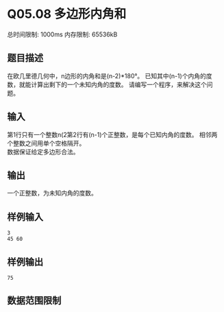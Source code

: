 # Q05.08 多边形内角和

总时间限制: 1000ms 内存限制: 65536kB

## 题目描述   

在欧几里德几何中，n边形的内角和是(n-2)*180°。
已知其中(n-1)个内角的度数，就能计算出剩下的一个未知内角的度数。
请编写一个程序，来解决这个问题。

## 输入   

第1行只有一个整数n(2第2行有(n-1)个正整数，是每个已知内角的度数。
相邻两个整数之间用单个空格隔开。   
数据保证给定多边形合法。

## 输出   

一个正整数，为未知内角的度数。

## 样例输入

    3
    45 60

## 样例输出

    75

## 数据范围限制

